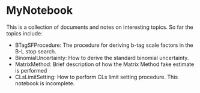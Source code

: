 MyNotebook
==========

This is a collection of documents and notes on interesting topics.
So far the topics include:

- BTagSFProcedure: The procedure for deriving b-tag scale factors in the B-L stop search.
- BinomialUncertainty: How to derive the standard binomial uncertainty.
- MatrixMethod: Brief description of how the Matrix Method fake estimate is performed
- CLsLimitSetting: How to perform CLs limit setting procedure. This notebook is incomplete.
